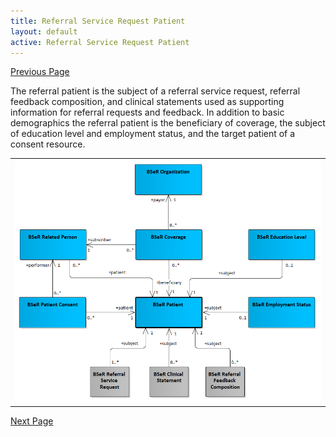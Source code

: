 ```yaml
---
title: Referral Service Request Patient
layout: default
active: Referral Service Request Patient
---
```


[Previous Page](Referral_Service_Request_Recipient.html)

The referral patient is the subject of a referral service request, referral feedback composition, and clinical statements used as supporting information for referral requests and feedback. In addition to basic demographics the referral patient is the beneficiary of coverage, the subject of education level and employment status, and the target patient of a consent resource.

<center>
<table><tr><td><img src="Referral Patient.png" style="width:100%;"/></td></tr></table>
</center>


[Next Page](Workflow_Management_Resources.html)